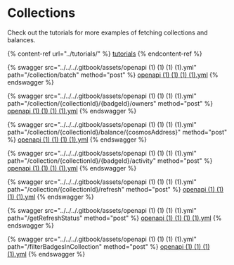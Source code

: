 # Collections

Check out the tutorials for more examples of fetching collections and balances.

{% content-ref url="../tutorials/" %}
[tutorials](../tutorials/)
{% endcontent-ref %}



{% swagger src="../../../.gitbook/assets/openapi (1) (1) (1) (1).yml" path="/collection/batch" method="post" %}
[openapi (1) (1) (1) (1).yml](<../../../.gitbook/assets/openapi (1) (1) (1) (1).yml>)
{% endswagger %}

{% swagger src="../../../.gitbook/assets/openapi (1) (1) (1) (1).yml" path="/collection/{collectionId}/{badgeId}/owners" method="post" %}
[openapi (1) (1) (1) (1).yml](<../../../.gitbook/assets/openapi (1) (1) (1) (1).yml>)
{% endswagger %}

{% swagger src="../../../.gitbook/assets/openapi (1) (1) (1) (1).yml" path="/collection/{collectionId}/balance/{cosmosAddress}" method="post" %}
[openapi (1) (1) (1) (1).yml](<../../../.gitbook/assets/openapi (1) (1) (1) (1).yml>)
{% endswagger %}

{% swagger src="../../../.gitbook/assets/openapi (1) (1) (1) (1).yml" path="/collection/{collectionId}/{badgeId}/activity" method="post" %}
[openapi (1) (1) (1) (1).yml](<../../../.gitbook/assets/openapi (1) (1) (1) (1).yml>)
{% endswagger %}

{% swagger src="../../../.gitbook/assets/openapi (1) (1) (1) (1).yml" path="/collection/{collectionId}/refresh" method="post" %}
[openapi (1) (1) (1) (1).yml](<../../../.gitbook/assets/openapi (1) (1) (1) (1).yml>)
{% endswagger %}

{% swagger src="../../../.gitbook/assets/openapi (1) (1) (1) (1).yml" path="/getRefreshStatus" method="post" %}
[openapi (1) (1) (1) (1).yml](<../../../.gitbook/assets/openapi (1) (1) (1) (1).yml>)
{% endswagger %}

{% swagger src="../../../.gitbook/assets/openapi (1) (1) (1) (1).yml" path="/filterBadgesInCollection" method="post" %}
[openapi (1) (1) (1) (1).yml](<../../../.gitbook/assets/openapi (1) (1) (1) (1).yml>)
{% endswagger %}
